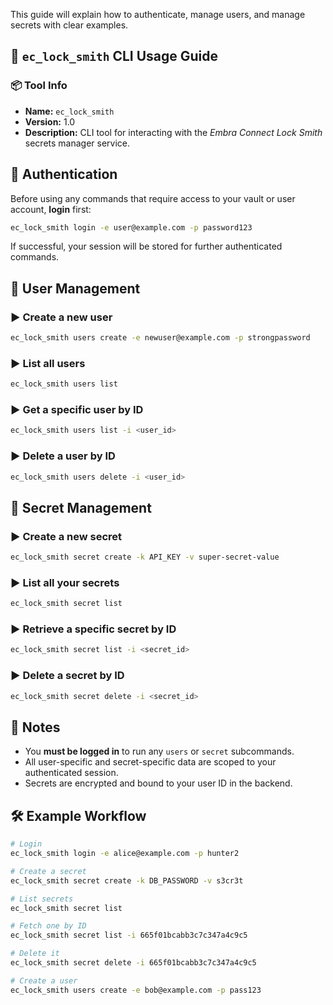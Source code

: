 This guide will explain how to authenticate, manage users, and manage secrets with clear examples.


## 🔐 `ec_lock_smith` CLI Usage Guide

### 📦 Tool Info

-   **Name:** `ec_lock_smith`    
-   **Version:** 1.0
-   **Description:** CLI tool for interacting with the _Embra Connect Lock Smith_ secrets manager service.

## 🔑 Authentication
Before using any commands that require access to your vault or user account, **login** first:

```bash
ec_lock_smith login -e user@example.com -p password123
```

If successful, your session will be stored for further authenticated commands.


## 👤 User Management

### ▶ Create a new user

```bash
ec_lock_smith users create -e newuser@example.com -p strongpassword
```

### ▶ List all users

```bash
ec_lock_smith users list
```

### ▶ Get a specific user by ID

```bash
ec_lock_smith users list -i <user_id>
```

### ▶ Delete a user by ID

```bash
ec_lock_smith users delete -i <user_id>
```

## 🔐 Secret Management

### ▶ Create a new secret

```bash
ec_lock_smith secret create -k API_KEY -v super-secret-value
```

### ▶ List all your secrets

```bash
ec_lock_smith secret list
```

### ▶ Retrieve a specific secret by ID

```bash
ec_lock_smith secret list -i <secret_id>
```

### ▶ Delete a secret by ID

```bash
ec_lock_smith secret delete -i <secret_id>
```

## 🧭 Notes

-   You **must be logged in** to run any `users` or `secret` subcommands.
-   All user-specific and secret-specific data are scoped to your authenticated session.
-   Secrets are encrypted and bound to your user ID in the backend.
    
## 🛠 Example Workflow

```bash
# Login
ec_lock_smith login -e alice@example.com -p hunter2

# Create a secret
ec_lock_smith secret create -k DB_PASSWORD -v s3cr3t

# List secrets
ec_lock_smith secret list

# Fetch one by ID
ec_lock_smith secret list -i 665f01bcabb3c7c347a4c9c5

# Delete it
ec_lock_smith secret delete -i 665f01bcabb3c7c347a4c9c5

# Create a user
ec_lock_smith users create -e bob@example.com -p pass123
```